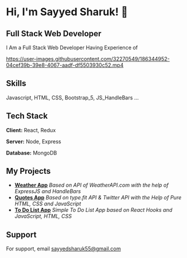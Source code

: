 
#  Hi, I'm Sayyed Sharuk! 👋

## Full Stack Web Developer 

I Am a Full Stack Web Developer Having Experience of 

https://user-images.githubusercontent.com/32270549/186344952-04cef39b-39e8-4067-aadf-df5503930c52.mp4

##  Skills
Javascript, HTML, CSS, Bootstrap_5, JS_HandleBars ...


## Tech Stack

**Client:** React, Redux

**Server:** Node, Express

**Database:** MongoDB


## My Projects

 - [**Weather App**](https://github.com/sayshark55/Weather-App-Dynamic)
 *Based on API of WeatherAPI.com with the help of ExpressJS and HandleBars*
 - [**Quotes App**](https://github.com/sayshark55/QuotesApp)
 *Based on type.fit API & Twitter API with the Help of Pure HTML, CSS and JavaScript*
 - [**To Do List App**](https://github.com/sayshark55/To-Do-List-App)
 *Simple To Do List App based on React Hooks and JavaScript, HTML, CSS*
## Support

For support, email sayyedsharuk55@gmail.com
